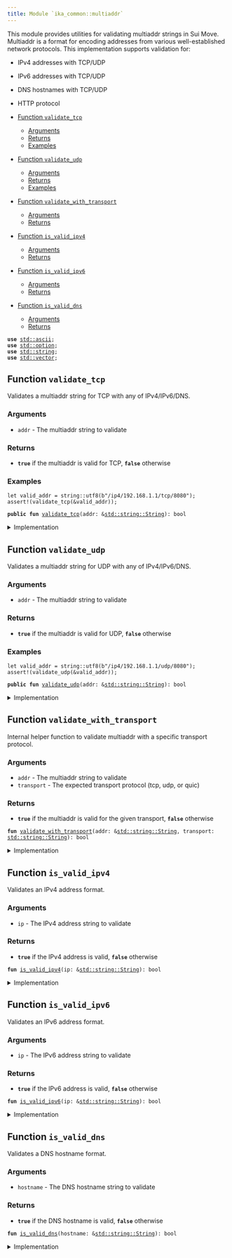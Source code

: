 ```yaml
---
title: Module `ika_common::multiaddr`
---
```


This module provides utilities for validating multiaddr strings in Sui Move.
Multiaddr is a format for encoding addresses from various well-established network protocols.
This implementation supports validation for:
- IPv4 addresses with TCP/UDP
- IPv6 addresses with TCP/UDP
- DNS hostnames with TCP/UDP
- HTTP protocol


-  [Function `validate_tcp`](#ika_common_multiaddr_validate_tcp)
    -  [Arguments](#@Arguments_0)
    -  [Returns](#@Returns_1)
    -  [Examples](#@Examples_2)
-  [Function `validate_udp`](#ika_common_multiaddr_validate_udp)
    -  [Arguments](#@Arguments_3)
    -  [Returns](#@Returns_4)
    -  [Examples](#@Examples_5)
-  [Function `validate_with_transport`](#ika_common_multiaddr_validate_with_transport)
    -  [Arguments](#@Arguments_6)
    -  [Returns](#@Returns_7)
-  [Function `is_valid_ipv4`](#ika_common_multiaddr_is_valid_ipv4)
    -  [Arguments](#@Arguments_8)
    -  [Returns](#@Returns_9)
-  [Function `is_valid_ipv6`](#ika_common_multiaddr_is_valid_ipv6)
    -  [Arguments](#@Arguments_10)
    -  [Returns](#@Returns_11)
-  [Function `is_valid_dns`](#ika_common_multiaddr_is_valid_dns)
    -  [Arguments](#@Arguments_12)
    -  [Returns](#@Returns_13)


<pre><code><b>use</b> <a href="../std/ascii.md#std_ascii">std::ascii</a>;
<b>use</b> <a href="../std/option.md#std_option">std::option</a>;
<b>use</b> <a href="../std/string.md#std_string">std::string</a>;
<b>use</b> <a href="../std/vector.md#std_vector">std::vector</a>;
</code></pre>



<a name="ika_common_multiaddr_validate_tcp"></a>

## Function `validate_tcp`

Validates a multiaddr string for TCP with any of IPv4/IPv6/DNS.


<a name="@Arguments_0"></a>

### Arguments

* <code>addr</code> - The multiaddr string to validate


<a name="@Returns_1"></a>

### Returns

* <code><b>true</b></code> if the multiaddr is valid for TCP, <code><b>false</b></code> otherwise


<a name="@Examples_2"></a>

### Examples

```
let valid_addr = string::utf8(b"/ip4/192.168.1.1/tcp/8080");
assert!(validate_tcp(&valid_addr));
```


<pre><code><b>public</b> <b>fun</b> <a href="../ika_common/multiaddr.md#ika_common_multiaddr_validate_tcp">validate_tcp</a>(addr: &<a href="../std/string.md#std_string_String">std::string::String</a>): bool
</code></pre>



<details>
<summary>Implementation</summary>


<pre><code><b>public</b> <b>fun</b> <a href="../ika_common/multiaddr.md#ika_common_multiaddr_validate_tcp">validate_tcp</a>(addr: &String): bool {
    <a href="../ika_common/multiaddr.md#ika_common_multiaddr_validate_with_transport">validate_with_transport</a>(addr, string::utf8(b"tcp"))
}
</code></pre>



</details>

<a name="ika_common_multiaddr_validate_udp"></a>

## Function `validate_udp`

Validates a multiaddr string for UDP with any of IPv4/IPv6/DNS.


<a name="@Arguments_3"></a>

### Arguments

* <code>addr</code> - The multiaddr string to validate


<a name="@Returns_4"></a>

### Returns

* <code><b>true</b></code> if the multiaddr is valid for UDP, <code><b>false</b></code> otherwise


<a name="@Examples_5"></a>

### Examples

```
let valid_addr = string::utf8(b"/ip4/192.168.1.1/udp/8080");
assert!(validate_udp(&valid_addr));
```


<pre><code><b>public</b> <b>fun</b> <a href="../ika_common/multiaddr.md#ika_common_multiaddr_validate_udp">validate_udp</a>(addr: &<a href="../std/string.md#std_string_String">std::string::String</a>): bool
</code></pre>



<details>
<summary>Implementation</summary>


<pre><code><b>public</b> <b>fun</b> <a href="../ika_common/multiaddr.md#ika_common_multiaddr_validate_udp">validate_udp</a>(addr: &String): bool {
    <a href="../ika_common/multiaddr.md#ika_common_multiaddr_validate_with_transport">validate_with_transport</a>(addr, string::utf8(b"udp"))
}
</code></pre>



</details>

<a name="ika_common_multiaddr_validate_with_transport"></a>

## Function `validate_with_transport`

Internal helper function to validate multiaddr with a specific transport protocol.


<a name="@Arguments_6"></a>

### Arguments

* <code>addr</code> - The multiaddr string to validate
* <code>transport</code> - The expected transport protocol (tcp, udp, or quic)


<a name="@Returns_7"></a>

### Returns

* <code><b>true</b></code> if the multiaddr is valid for the given transport, <code><b>false</b></code> otherwise


<pre><code><b>fun</b> <a href="../ika_common/multiaddr.md#ika_common_multiaddr_validate_with_transport">validate_with_transport</a>(addr: &<a href="../std/string.md#std_string_String">std::string::String</a>, transport: <a href="../std/string.md#std_string_String">std::string::String</a>): bool
</code></pre>



<details>
<summary>Implementation</summary>


<pre><code><b>fun</b> <a href="../ika_common/multiaddr.md#ika_common_multiaddr_validate_with_transport">validate_with_transport</a>(addr: &String, transport: String): bool {
    <b>let</b> bytes = string::as_bytes(addr);
    <b>let</b> len = vector::length(bytes);
    <b>if</b> (len &lt; 1) <b>return</b> <b>false</b>;
    // Check <b>if</b> it starts with a slash
    <b>if</b> (*vector::borrow(bytes, 0) != 47) <b>return</b> <b>false</b>; // ASCII '/' is 47
    // Find the parts by iterating through the string once
    <b>let</b> <b>mut</b> part_start = 1; // Skip first slash
    <b>let</b> <b>mut</b> part_num = 0;
    <b>let</b> <b>mut</b> protocol = string::utf8(b"");
    <b>let</b> <b>mut</b> <b>address</b> = string::utf8(b"");
    <b>let</b> <b>mut</b> actual_transport = string::utf8(b"");
    <b>let</b> <b>mut</b> port = string::utf8(b"");
    <b>let</b> <b>mut</b> i = 1;
    <b>while</b> (i &lt; len) {
        <b>if</b> (*vector::borrow(bytes, i) == 47 || i == len - 1) {
            <b>let</b> end = <b>if</b> (i == len - 1) i + 1 <b>else</b> i;
            <b>let</b> part = string::substring(addr, part_start, end);
            <b>if</b> (part_num == 0) {
                protocol = part;
            } <b>else</b> <b>if</b> (part_num == 1) {
                <b>address</b> = part;
            } <b>else</b> <b>if</b> (part_num == 2) {
                actual_transport = part;
            } <b>else</b> <b>if</b> (part_num == 3) {
                port = part;
            } <b>else</b> {
                // For additional segments, we only validate <b>if</b> they are HTTP/HTTPS resources
                // or <b>if</b> they are valid protocol names (http, https, quic)
                <b>let</b> http = string::utf8(b"http");
                <b>let</b> https = string::utf8(b"https");
                <b>let</b> quic = string::utf8(b"quic");
                // If this is a protocol name, validate it
                <b>if</b> (part == http || part == https || part == quic) {
                    // Valid protocol name, <b>continue</b>
                } <b>else</b> {
                    // This is either a resource path or an unknown protocol
                    // If it's a resource path, it can contain any valid URL characters
                    // If it's an unknown protocol, we should reject it
                    <b>if</b> (part_num == 4) {
                        // First additional segment must be a known protocol
                        <b>return</b> <b>false</b>
                    };
                    // For subsequent segments, assume they are resource paths
                    <b>break</b>
                };
            };
            part_start = i + 1;
            part_num = part_num + 1;
        };
        i = i + 1;
    };
    <b>if</b> (part_num &lt; 4) <b>return</b> <b>false</b>; // Need at least protocol/<b>address</b>/transport/port
    // Validate protocol
    <b>let</b> ip4 = string::utf8(b"ip4");
    <b>let</b> ip6 = string::utf8(b"ip6");
    <b>let</b> dns4 = string::utf8(b"dns4");
    <b>let</b> dns6 = string::utf8(b"dns6");
    <b>let</b> dns = string::utf8(b"dns");
    <b>if</b> (protocol != ip4 &&
        protocol != ip6 &&
        protocol != dns4 &&
        protocol != dns6 &&
        protocol != dns) <b>return</b> <b>false</b>;
    // Validate <b>address</b> based on protocol
    <b>if</b> (protocol == ip4) {
        <b>if</b> (!<a href="../ika_common/multiaddr.md#ika_common_multiaddr_is_valid_ipv4">is_valid_ipv4</a>(&<b>address</b>)) <b>return</b> <b>false</b>;
    } <b>else</b> <b>if</b> (protocol == ip6) {
        <b>if</b> (!<a href="../ika_common/multiaddr.md#ika_common_multiaddr_is_valid_ipv6">is_valid_ipv6</a>(&<b>address</b>)) <b>return</b> <b>false</b>;
    } <b>else</b> <b>if</b> (protocol == dns4 || protocol == dns6 || protocol == dns) {
        <b>if</b> (!<a href="../ika_common/multiaddr.md#ika_common_multiaddr_is_valid_dns">is_valid_dns</a>(&<b>address</b>)) <b>return</b> <b>false</b>;
    };
    // Validate transport
    <b>if</b> (actual_transport != transport) <b>return</b> <b>false</b>;
    // Validate port - must be a string of digits
    <b>if</b> (string::length(&port) == 0) <b>return</b> <b>false</b>;
    <b>let</b> port_bytes = string::as_bytes(&port);
    <b>let</b> port_len = vector::length(port_bytes);
    <b>let</b> <b>mut</b> j = 0;
    <b>let</b> <b>mut</b> is_valid_port = <b>true</b>;
    <b>while</b> (j &lt; port_len) {
        <b>let</b> byte = *vector::borrow(port_bytes, j);
        <b>if</b> (byte &lt; 48 || byte &gt; 57) {
            is_valid_port = <b>false</b>;
            <b>break</b>
        };
        j = j + 1;
    };
    is_valid_port
}
</code></pre>



</details>

<a name="ika_common_multiaddr_is_valid_ipv4"></a>

## Function `is_valid_ipv4`

Validates an IPv4 address format.


<a name="@Arguments_8"></a>

### Arguments

* <code>ip</code> - The IPv4 address string to validate


<a name="@Returns_9"></a>

### Returns

* <code><b>true</b></code> if the IPv4 address is valid, <code><b>false</b></code> otherwise


<pre><code><b>fun</b> <a href="../ika_common/multiaddr.md#ika_common_multiaddr_is_valid_ipv4">is_valid_ipv4</a>(ip: &<a href="../std/string.md#std_string_String">std::string::String</a>): bool
</code></pre>



<details>
<summary>Implementation</summary>


<pre><code><b>fun</b> <a href="../ika_common/multiaddr.md#ika_common_multiaddr_is_valid_ipv4">is_valid_ipv4</a>(ip: &String): bool {
    <b>let</b> len = ip.length();
    <b>let</b> <b>mut</b> parts: vector&lt;String&gt; = vector::empty();
    <b>let</b> <b>mut</b> start = 0;
    <b>let</b> <b>mut</b> i = 0;
    <b>while</b> (i &lt; len) {
        <b>let</b> current = ip.substring(i, i + 1);
        <b>if</b> (current == string::utf8(b".")) {
            <b>let</b> part = ip.substring(start, i);
            parts.push_back(part);
            start = i + 1;
        };
        i = i + 1;
    };
    // Add last part
    <b>let</b> last_part = ip.substring(start, len);
    parts.push_back(last_part);
    <b>if</b> (parts.length() != 4) <b>return</b> <b>false</b>;
    <b>let</b> <b>mut</b> i = 0;
    <b>while</b> (i &lt; 4) {
        <b>let</b> octet = parts.borrow(i);
        <b>let</b> octet_bytes = octet.as_bytes();
        <b>let</b> octet_len = octet_bytes.length();
        // Check <b>if</b> octet is empty or too long
        <b>if</b> (octet_len == 0 || octet_len &gt; 3) <b>return</b> <b>false</b>;
        // Check <b>if</b> all characters are digits
        <b>let</b> <b>mut</b> j = 0;
        <b>while</b> (j &lt; octet_len) {
            <b>let</b> byte = *octet_bytes.borrow(j);
            <b>if</b> (byte &lt; 48 || byte &gt; 57) <b>return</b> <b>false</b>; // Not a digit
            j = j + 1;
        };
        // Check <b>if</b> number is too large
        <b>if</b> (octet_len == 3) {
            <b>let</b> first = *octet_bytes.borrow(0);
            <b>let</b> second = *octet_bytes.borrow(1);
            <b>let</b> third = *octet_bytes.borrow(2);
            <b>if</b> (first &gt; 50) <b>return</b> <b>false</b>; // First digit &gt; 2
            <b>if</b> (first == 50) { // First digit is 2
                <b>if</b> (second &gt; 53) <b>return</b> <b>false</b>; // Second digit &gt; 5
                <b>if</b> (second == 53 && third &gt; 53) <b>return</b> <b>false</b>; // Second digit is 5 and third &gt; 5
            };
        } <b>else</b> <b>if</b> (octet_len == 2) {
            <b>let</b> first = *octet_bytes.borrow(0);
            <b>let</b> second = *octet_bytes.borrow(1);
            <b>if</b> (first &gt; 50) <b>return</b> <b>false</b>; // First digit &gt; 2
            <b>if</b> (first == 50 && second &gt; 53) <b>return</b> <b>false</b>; // First digit is 2 and second &gt; 5
        };
        i = i + 1;
    };
    <b>true</b>
}
</code></pre>



</details>

<a name="ika_common_multiaddr_is_valid_ipv6"></a>

## Function `is_valid_ipv6`

Validates an IPv6 address format.


<a name="@Arguments_10"></a>

### Arguments

* <code>ip</code> - The IPv6 address string to validate


<a name="@Returns_11"></a>

### Returns

* <code><b>true</b></code> if the IPv6 address is valid, <code><b>false</b></code> otherwise


<pre><code><b>fun</b> <a href="../ika_common/multiaddr.md#ika_common_multiaddr_is_valid_ipv6">is_valid_ipv6</a>(ip: &<a href="../std/string.md#std_string_String">std::string::String</a>): bool
</code></pre>



<details>
<summary>Implementation</summary>


<pre><code><b>fun</b> <a href="../ika_common/multiaddr.md#ika_common_multiaddr_is_valid_ipv6">is_valid_ipv6</a>(ip: &String): bool {
    <b>let</b> len = ip.length();
    <b>let</b> <b>mut</b> parts: vector&lt;String&gt; = vector::empty();
    <b>let</b> <b>mut</b> start = 0;
    <b>let</b> <b>mut</b> i = 0;
    <b>let</b> <b>mut</b> consecutive_colons = <b>false</b>;
    <b>let</b> <b>mut</b> has_double_colon = <b>false</b>;
    <b>while</b> (i &lt; len) {
        <b>let</b> current = ip.substring(i, i + 1);
        <b>if</b> (current == string::utf8(b":")) {
            <b>if</b> (i &gt; 0 && ip.substring(i - 1, i) == string::utf8(b":")) {
                <b>if</b> (has_double_colon) <b>return</b> <b>false</b>; // Only one :: allowed
                has_double_colon = <b>true</b>;
                consecutive_colons = <b>true</b>;
            } <b>else</b> {
                <b>if</b> (!consecutive_colons) {
                    <b>let</b> part = ip.substring(start, i);
                    <b>if</b> (part.length() &gt; 0) {
                        parts.push_back(part);
                    };
                };
                consecutive_colons = <b>false</b>;
            };
            start = i + 1;
        };
        i = i + 1;
    };
    // Add last part <b>if</b> not empty
    <b>let</b> last_part = ip.substring(start, len);
    <b>if</b> (last_part.length() &gt; 0) {
        parts.push_back(last_part);
    };
    <b>let</b> num_parts = parts.length();
    <b>if</b> (!has_double_colon && num_parts != 8) <b>return</b> <b>false</b>;
    <b>if</b> (has_double_colon && num_parts &gt;= 8) <b>return</b> <b>false</b>;
    <b>let</b> <b>mut</b> i = 0;
    <b>while</b> (i &lt; num_parts) {
        <b>let</b> segment = parts.borrow(i);
        <b>let</b> segment_len = segment.length();
        <b>if</b> (segment_len == 0 || segment_len &gt; 4) <b>return</b> <b>false</b>;
        // Validate hex characters
        <b>let</b> segment_bytes = segment.as_bytes();
        <b>let</b> <b>mut</b> j = 0;
        <b>while</b> (j &lt; segment_len) {
            <b>let</b> byte = *segment_bytes.borrow(j);
            <b>let</b> is_digit = byte &gt;= 48 && byte &lt;= 57; // 0-9
            <b>let</b> is_hex_lower = byte &gt;= 97 && byte &lt;= 102; // a-f
            <b>let</b> is_hex_upper = byte &gt;= 65 && byte &lt;= 70; // A-F
            <b>if</b> (!is_digit && !is_hex_lower && !is_hex_upper) <b>return</b> <b>false</b>;
            j = j + 1;
        };
        i = i + 1;
    };
    <b>true</b>
}
</code></pre>



</details>

<a name="ika_common_multiaddr_is_valid_dns"></a>

## Function `is_valid_dns`

Validates a DNS hostname format.


<a name="@Arguments_12"></a>

### Arguments

* <code>hostname</code> - The DNS hostname string to validate


<a name="@Returns_13"></a>

### Returns

* <code><b>true</b></code> if the DNS hostname is valid, <code><b>false</b></code> otherwise


<pre><code><b>fun</b> <a href="../ika_common/multiaddr.md#ika_common_multiaddr_is_valid_dns">is_valid_dns</a>(hostname: &<a href="../std/string.md#std_string_String">std::string::String</a>): bool
</code></pre>



<details>
<summary>Implementation</summary>


<pre><code><b>fun</b> <a href="../ika_common/multiaddr.md#ika_common_multiaddr_is_valid_dns">is_valid_dns</a>(hostname: &String): bool {
    <b>let</b> len = hostname.length();
    <b>if</b> (len &lt; 1 || len &gt; 253) <b>return</b> <b>false</b>;
    <b>let</b> <b>mut</b> parts: vector&lt;String&gt; = vector::empty();
    <b>let</b> <b>mut</b> start = 0;
    <b>let</b> <b>mut</b> i = 0;
    <b>while</b> (i &lt; len) {
        <b>let</b> current = hostname.substring(i, i + 1);
        <b>if</b> (current == string::utf8(b".")) {
            <b>let</b> part = hostname.substring(start, i);
            <b>if</b> (part.length() == 0) <b>return</b> <b>false</b>; // Empty label not allowed
            parts.push_back(part);
            start = i + 1;
        };
        i = i + 1;
    };
    // Add last part
    <b>let</b> last_part = hostname.substring(start, len);
    <b>if</b> (last_part.length() == 0) <b>return</b> <b>false</b>; // Empty label not allowed
    parts.push_back(last_part);
    <b>let</b> num_parts = parts.length();
    <b>if</b> (num_parts &lt; 1) <b>return</b> <b>false</b>;
    <b>let</b> <b>mut</b> i = 0;
    <b>while</b> (i &lt; num_parts) {
        <b>let</b> label = parts.borrow(i);
        <b>let</b> label_len = label.length();
        <b>if</b> (label_len &lt; 1 || label_len &gt; 63) <b>return</b> <b>false</b>;
        // Validate label characters
        <b>let</b> label_bytes = label.as_bytes();
        <b>let</b> <b>mut</b> j = 0;
        <b>while</b> (j &lt; label_len) {
            <b>let</b> byte = *label_bytes.borrow(j);
            <b>let</b> is_letter = (byte &gt;= 65 && byte &lt;= 90) || (byte &gt;= 97 && byte &lt;= 122); // A-Z or a-z
            <b>let</b> is_digit = byte &gt;= 48 && byte &lt;= 57; // 0-9
            <b>let</b> is_hyphen = byte == 45; // -
            <b>if</b> (!is_letter && !is_digit && !is_hyphen) <b>return</b> <b>false</b>;
            // First and last characters must be alphanumeric
            <b>if</b> (is_hyphen) {
                <b>if</b> (j == 0 || j == label_len - 1) <b>return</b> <b>false</b>;
            };
            j = j + 1;
        };
        i = i + 1;
    };
    <b>true</b>
}
</code></pre>



</details>
